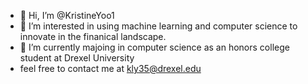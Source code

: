 - 🩷 Hi, I’m @KristineYoo1
- 🌷 I’m interested in using machine learning and computer science to innovate in the finanical landscape.
- 🪷 I’m currently majoing in computer science as an honors college student at Drexel University
- feel free to contact me at kly35@drexel.edu

<!---
KristineYoo1/KristineYoo1 is a ✨ special ✨ repository because its `README.md` (this file) appears on your GitHub profile.
You can click the Preview link to take a look at your changes.
--->
